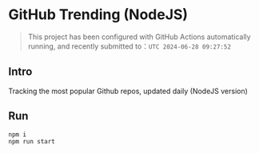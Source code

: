 # GitHub Trending (NodeJS)

> This project has been configured with GitHub Actions automatically running, and recently submitted to：`UTC 2024-06-28 09:27:52`

## Intro

Tracking the most popular Github repos, updated daily (NodeJS version)

## Run

```bash
npm i
npm run start
```
